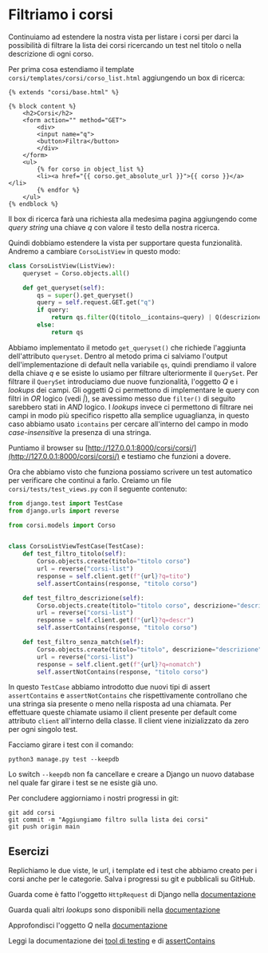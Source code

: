 # Filtriamo i corsi

Continuiamo ad estendere la nostra vista per listare i corsi per darci la possibilità di filtrare
la lista dei corsi ricercando un test nel titolo o nella descrizione di ogni corso.

Per prima cosa estendiamo il template `corsi/templates/corsi/corso_list.html` aggiungendo un box di
ricerca:

```django
{% extends "corsi/base.html" %}

{% block content %}
    <h2>Corsi</h2>
    <form action="" method="GET">
        <div>
        <input name="q">
        <button>Filtra</button>
        </div>
    </form>
    <ul>
        {% for corso in object_list %}
        <li><a href="{{ corso.get_absolute_url }}">{{ corso }}</a></li>
        {% endfor %}
    </ul>
{% endblock %}
```

Il box di ricerca farà una richiesta alla medesima pagina aggiungendo come *query string* una chiave *q*
con valore il testo della nostra ricerca.

Quindi dobbiamo estendere la vista per supportare questa funzionalità. Andremo a cambiare
`CorsoListView` in questo modo:

```python
class CorsoListView(ListView):
    queryset = Corso.objects.all()

    def get_queryset(self):
        qs = super().get_queryset()
        query = self.request.GET.get("q")
        if query:
            return qs.filter(Q(titolo__icontains=query) | Q(descrizione__icontains=query))
        else:
            return qs
```

Abbiamo implementato il metodo `get_queryset()` che richiede l'aggiunta dell'attributo `queryset`.
Dentro al metodo prima ci salviamo l'output dell'implementazione di default nella variabile `qs`,
quindi prendiamo il valore della chiave *q* e se esiste lo usiamo per filtrare ulteriormente il
`QuerySet`.
Per filtrare il `QuerySet` introduciamo due nuove funzionalità, l'oggetto *Q* e i *lookups* dei campi.
Gli oggetti *Q* ci permettono di implementare le query con filtri in *OR* logico (vedi *|*), se avessimo
messo due `filter()` di seguito sarebbero stati in *AND* logico.
I *lookups* invece ci permettono di filtrare nei campi in modo più specifico rispetto alla semplice
uguaglianza, in questo caso abbiamo usato `icontains` per cercare all'interno del campo in modo
*case-insensitive* la presenza di una stringa.

Puntiamo il browser su [http://127.0.0.1:8000/corsi/corsi/](http://127.0.0.1:8000/corsi/corsi/) e
testiamo che funzioni a dovere.

Ora che abbiamo visto che funziona possiamo scrivere un test automatico per verificare che continui
a farlo. Creiamo un file `corsi/tests/test_views.py` con il seguente contenuto:

```python
from django.test import TestCase
from django.urls import reverse

from corsi.models import Corso


class CorsoListViewTestCase(TestCase):
    def test_filtro_titolo(self):
        Corso.objects.create(titolo="titolo corso")
        url = reverse("corsi-list")
        response = self.client.get(f"{url}?q=tito")
        self.assertContains(response, "titolo corso")

    def test_filtro_descrizione(self):
        Corso.objects.create(titolo="titolo corso", descrizione="descrizione")
        url = reverse("corsi-list")
        response = self.client.get(f"{url}?q=descr")
        self.assertContains(response, "titolo corso")

    def test_filtro_senza_match(self):
        Corso.objects.create(titolo="titolo", descrizione="descrizione")
        url = reverse("corsi-list")
        response = self.client.get(f"{url}?q=nomatch")
        self.assertNotContains(response, "titolo corso")
```

In questo `TestCase` abbiamo introdotto due nuovi tipi di assert `assertContains` e `assertNotContains`
che rispettivamente controllano che una stringa sia presente o meno nella risposta ad una chiamata.
Per effettuare queste chiamate usiamo il client presente per default come attributo `client` all'interno
della classe. Il client viene inizializzato da zero per ogni singolo test.

Facciamo girare i test con il comando:

```shell
python3 manage.py test --keepdb
```

Lo switch `--keepdb` non fa cancellare e creare a Django un nuovo database nel quale far girare i test
se ne esiste già uno.

Per concludere aggiorniamo i nostri progressi in git:

```shell
git add corsi
git commit -m "Aggiungiamo filtro sulla lista dei corsi"
git push origin main
```

## Esercizi

Replichiamo le due viste, le url, i template ed i test che abbiamo creato per i corsi anche per le
categorie. Salva i progressi su git e pubblicali su GitHub.

Guarda come è fatto l'oggetto `HttpRequest` di Django nella
[documentazione](https://docs.djangoproject.com/en/3.2/ref/request-response/#httprequest-objects)

Guarda quali altri *lookups* sono disponibili nella
[documentazione](https://docs.djangoproject.com/en/3.2/topics/db/queries/#field-lookups)

Approfondisci l'oggetto *Q* nella
[documentazione](https://docs.djangoproject.com/en/3.2/topics/db/queries/#complex-lookups-with-q-objects)

Leggi la documentazione dei
[tool di testing](https://docs.djangoproject.com/en/3.2/topics/testing/tools/) e di
[assertContains](https://docs.djangoproject.com/en/3.2/topics/testing/tools/#django.test.SimpleTestCase.assertContains)
